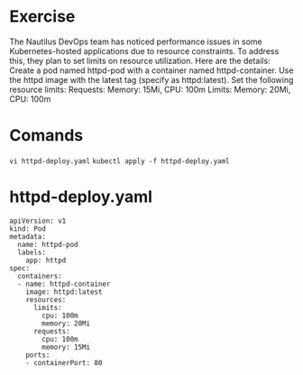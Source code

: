 # Exercise
The Nautilus DevOps team has noticed performance issues in some Kubernetes-hosted applications due to resource constraints. To address this, they plan to set limits on resource utilization. Here are the details:
Create a pod named httpd-pod with a container named httpd-container. Use the httpd image with the latest tag (specify as httpd:latest). Set the following resource limits:
Requests: Memory: 15Mi, CPU: 100m
Limits: Memory: 20Mi, CPU: 100m

# Comands
```vi httpd-deploy.yaml```
```kubectl apply -f httpd-deploy.yaml```

# httpd-deploy.yaml
```
apiVersion: v1
kind: Pod
metadata:
  name: httpd-pod
  labels:
    app: httpd
spec:
  containers:
  - name: httpd-container
    image: httpd:latest
    resources:
      limits:
        cpu: 100m
        memory: 20Mi
      requests:
        cpu: 100m
        memory: 15Mi
    ports:
    - containerPort: 80
```
